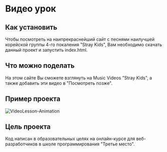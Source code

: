 # Видео урок

## Как установить
Чтобы посмотреть на наипрекраснейший сайт с песнями наилучшей корейской группы 4-го покаления "Stray Kids", Вам необходимо скачать данный проект и запустить index.html.

## Что можно поделать
На этом сайте Вы сможете взглянуть на Music Videos "Stray Kids", а также добавить эти видео в "Посмотреть позже".

## Пример проекта
![VideoLesson-Animation](https://github.com/Arkhipkina/video_lesson/assets/106983092/23a280de-f94d-4772-b09c-235a7b8cb649)

## Цель проекта
Код написан в образовательных целях на онлайн-курсе для веб-разработчиков в школе программирования "Третье место".
 
